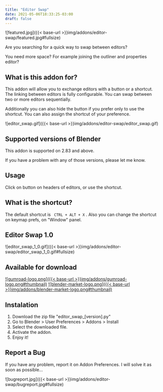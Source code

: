 ```yaml
---
title: "Editor Swap"
date: 2021-05-06T18:33:25-03:00
draft: false
---
```

![featured.jpg]({{< base-url >}}img/addons/editor-swap/featured.jpg#fullsize)

Are you searching for a quick way to swap between editors?

You need more space? For example joining the outliner and properties editor?

## What is this addon for? 
This addon will allow you to exchange editors with a button or a shortcut. The linking between editors is fully configurable. You can swap between two or more editors sequentially.

Additionally you can also hide the button if you prefer only to use the shortcut. You can also assign the shortcut of your preference.

![editor_swap.gif]({{< base-url >}}img/addons/editor-swap/editor_swap.gif)

## Supported versions of Blender

This addon is supported on 2.83 and above.

If you have a problem with any of those versions, please let me know. 

## Usage

Click on button on headers of editors, or use the shortcut.

## What is the shortcut?
The default shortcut is ``` CTRL + ALT + X``` . Also you can change the shortcut on keymap prefs, on "Window" panel.

## Editor Swap 1.0 

![editor_swap_1_0.gif]({{< base-url >}}img/addons/editor-swap/editor_swap_1_0.gif#fullsize)


## Available for download

[![gumroad-logo.png]({{< base-url >}}img/addons/gumroad-logo.png#thumbnail)](https://gumroad.com/l/editorswap)
[![blender-market-logo.png]({{< base-url >}}img/addons/blender-market-logo.png#thumbnail)](https://blendermarket.com/products/editor-swap)




## Instalation
1. Download the zip file "editor_swap_[version].py"
2. Go to Blender > User Preferences > Addons > Install 
3. Select the downloaded file.
4. Activate the addon.
5. Enjoy it!

## Report a Bug

If you have any problem, report it on Addon Preferences. I will solve it as soon as possible...

![bugreport.jpg]({{< base-url >}}img/addons/editor-swap/bugreport.jpg#fullsize)

